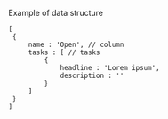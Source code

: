 Example of data structure
````
[
 {
     name : 'Open', // column
     tasks : [ // tasks
         {
             headline : 'Lorem ipsum',
             description : ''
         }
     ]
 }
]
````